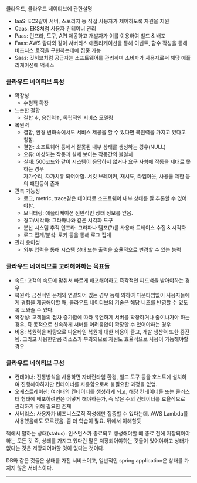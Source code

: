 클라우드, 클라우드 네이티브에 관한설명

- IaaS: EC2같이 서버, 스토리지 등 직접 사용자가 제어하도록 자원을 지원
- Caas: EKS처럼 사용자 컨테이너 관리
- Paas: 인프라, 도구, API 제공하고 개발자가 이를 이용하여 빌드 & 배포
- Faas: AWS 람다와 같이 서버리스 애플리케이션을 통해 이벤트, 함수 작성을 통해 비즈니스 로직을 구현하는데에 집중 가능
- Saas: 깃허브처럼 공급자는 소프트웨어를 관리하며 소비자가 사용자로써 해당 애플리케이션에 액세스

### 클라우드 네이티브 특성
- 확장성
    - 수평적 확장
- 느슨한 결합
    - 결합 ↓, 응집력↑, 독립적인 서비스 모델링
- 복원력
    - 결함, 환경 변화속에서도 서비스 제공을 할 수 있다면 복원력을 가지고 있다고 칭함.
    - 결함: 소프트웨어 등에서 잘못된 내부 상태를 생성하는 경우(NULL)
    - 오류: 예상하는 작동과 실제 보이는 작동간의 불일치
    - 실패: 500코드와 같이 시스템이 응답하지 않거나 요구 사항에 작동을 제대로 못하는 경우  
    자가수리, 자가치유 되어야함. 서킷 브레이커, 재시도, 타임아웃, 사용률 제한 등의 패턴등이 존재
- 관측 가능성
    - 로그, metric, trace같은 데이터로 소프트웨어 내부 상태를 잘 추론할 수 있어야함.
    - 모니터링: 애플리케이션 전반적인 상태 정보를 얻음.
    - 경고/시각화: 그라파나와 같은 시각화 도구
    - 분산 시스템 추적 인프라: 그라파나 템포(?)를 사용해 트레이스 수집 & 시각화
    - 로그 집계/분석: 로키 등을 통해 로그 집계
- 관리 용이성
    - 외부 입력을 통해 시스템 상태 또는 출력을 효율적으로 변경할 수 있는 능력
    
### 클라우드 네이티브를 고려해야하는 목표들
- 속도: 고객의 속도에 맞춰서 빠르게 배포해야하고 즉각적인 피드백을 받아야하는 경우
- 복원력: 금전적인 문제와 연결되어 있는 경우 등에 의하여 다운타임없이 사용자들에게 경험을 제공해야할 때, 클라우드 네이티브의 기술은 해당 니즈를 반영할 수 있도록 도와줄 수 있다.
- 확장성: 고객들의 점차 증가함에 따라 유연하게 서버를 확장하거나 줄여나가야 하는 경우, 즉 동적으로 신속하게 서버를 어려움없이 확장할 수 있어야하는 경우
- 비용: 복원력을 바탕으로 다운타임 복원에 대한 비용이 줄고, 개발 생산력 또한 증진됨. 그리고 사용한만큼 리소스가 부과되므로 자원도 효율적으로 사용이 가능해야할 경우


### 클라우드 네이티브 구성
- 컨테이너: 전통방식을 사용하면 자바런타임 환경, 빌드 도구 등을 호스트에 설치하여 진행해야하지만 컨테이너를 사용함으로써 불필요한 과정을 없앰.
- 오케스트레이션: 여러대의 컨테이너를 생성하게 되고, 해당 컨테이너들 또는 클러스터 형태에 배포하려면은 어떻게 해야하는가, 즉 많은 수의 컨테이너를 효율적으로 관리하기 위해 필요한 존재
- 서버리스: 사용자가 비즈니스로직 작성에만 집중할 수 있다는데..AWS Lambda를 사용했음에도 모르겠음. 좀 더 학습이 핋요. 뒤에서 이해할듯

책에서 말하는 상태(status): 인스턴스가 종료되고 생성해야할 떄 종료 전에 저장되어야하는 모든 것
즉, 상태를 가지고 있다란 말은 저장되어야하는 것들이 있어야하고 상태가 없다는 것은 저장되어야할 것이 없다는 것이다.

DB와 같은 것들은 상태를 가진 서비스이고, 일반적인 spring application은 상태를 가지지 않은 서비스이다.


-----